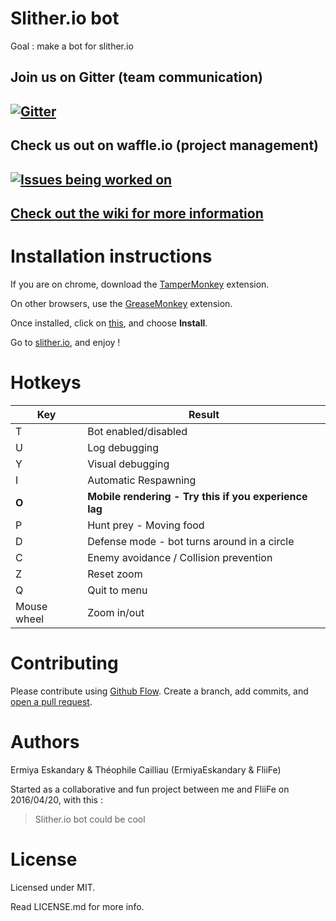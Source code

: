 # Slither.io bot
Goal : make a bot for slither.io

## Join us on Gitter (team communication)
## [![Gitter](https://badges.gitter.im/ErmiyaEskandary/Slither.io-bot.svg)](https://gitter.im/ErmiyaEskandary/Slither.io-bot?utm_source=badge&utm_medium=badge&utm_campaign=pr-badge)

## Check us out on waffle.io (project management)
## [![Issues being worked on](https://badge.waffle.io/ErmiyaEskandary/Slither.io-bot.svg?label=Work%20in%20progress&title=Being%20Worked%20On)](http://waffle.io/ErmiyaEskandary/Slither.io-bot)

## [Check out the wiki for more information](https://github.com/ErmiyaEskandary/Slither.io-bot/wiki)

# Installation instructions

If you are on chrome, download the [TamperMonkey](https://chrome.google.com/webstore/detail/tampermonkey/dhdgffkkebhmkfjojejmpbldmpobfkfo?hl=en) extension.

On other browsers, use the [GreaseMonkey](https://addons.mozilla.org/en-GB/firefox/addon/greasemonkey/) extension.

Once installed, click on [this](https://github.com/ErmiyaEskandary/slither.io-bot/raw/master/bot.user.js), and choose **Install**.

Go to [slither.io](http://slither.io/), and enjoy !

# Hotkeys

Key | Result
---|---
T | Bot enabled/disabled
U | Log debugging
Y | Visual debugging
I | Automatic Respawning
**O** | **Mobile rendering - Try this if you experience lag**
P | Hunt prey - Moving food
D | Defense mode - bot turns around in a circle
C | Enemy avoidance / Collision prevention
Z | Reset zoom
Q | Quit to menu
Mouse wheel | Zoom in/out

# Contributing

Please contribute using [Github Flow](https://guides.github.com/introduction/flow/). Create a branch, add commits, and [open a pull request](https://github.com/ErmiyaEskandary/Slither.io-bot/compare/).

# Authors
Ermiya Eskandary & Théophile Cailliau (ErmiyaEskandary & FliiFe)

Started as a collaborative and fun project between me and FliiFe on 2016/04/20, with this :
> Slither.io bot could be cool

# License

Licensed under MIT.

Read LICENSE.md for more info.
